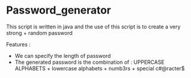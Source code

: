 # Password_generator
This script is written in java and the use of this script is to create a very strong + random password

 Features : 

- We can specify the length of password 
- The generated password is the combination of : 
 UPPERCASE ALPHABETS + lowercase alphabets + numb3rs + special c#@racter$

   
